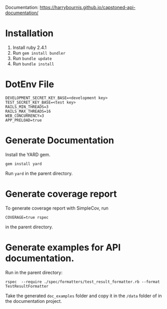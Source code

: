 Documentation: https://harrybournis.github.io/capstoned-api-documentation/

# Installation
1. Install ruby 2.4.1
2. Run `gem install bundler`
3. Run `bundle update`
4. Run `bundle install`

# DotEnv File
```
DEVELOPMENT_SECRET_KEY_BASE=<development key>
TEST_SECRET_KEY_BASE=<test key>
RAILS_MIN_THREADS=3
RAILS_MAX_THREADS=16
WEB_CONCURRENCY=3
APP_PRELOAD=true
```

# Generate Documentation
Install the YARD gem.

```
gem install yard
```

Run `yard` in the parent directory.

# Generate coverage report
To generate coverage report with SimpleCov, run 

`COVERAGE=true rspec` 

in the parent directory.

# Generate examples for API documentation.
Run in the parent directory: 

```
rspec  --require ./spec/formatters/test_result_formatter.rb --format TestResultFormatter
```

Take the generated `doc_examples` folder and copy it in the `/data` folder of in the documentation project.
